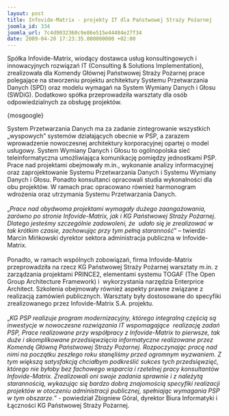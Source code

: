```yaml
---
layout: post
title: Infovide-Matrix - projekty IT dla Państwowej Straży Pożarnej
joomla_id: 334
joomla_url: 7c4d9032360c9e86e515e44484e27f34
date: 2009-04-20 17:23:35.000000000 +02:00
---
```

Sp&oacute;łka Infovide-Matrix, wiodący dostawca usług konsultingowych i innowacyjnych rozwiązań IT (Consulting &amp; Solutions Implementation), zrealizowała dla Komendy Gł&oacute;wnej Państwowej Straży Pożarnej prace polegające na stworzeniu projektu architektury Systemu Przetwarzania Danych (SPD) oraz modelu wymagań na System Wymiany Danych i Głosu (SWDiG). Dodatkowo sp&oacute;łka przeprowadziła warsztaty dla os&oacute;b odpowiedzialnych za obsługę projekt&oacute;w.<p>{mosgoogle}</p><p>System Przetwarzania Danych ma za zadanie zintegrowanie wszystkich &bdquo;wyspowych&rdquo; system&oacute;w działających obecnie w PSP, a zarazem wprowadzenie nowoczesnej architektury korporacyjnej opartej o model usługowy. System Wymiany Danych i Głosu to og&oacute;lnopolska sieć teleinformatyczna umożliwiająca komunikację pomiędzy jednostkami PSP. Prace nad projektami obejmowały m.in., wykonanie analizy informacyjnej oraz zaprojektowanie Systemu Przetwarzania Danych i Systemu Wymiany Danych i Głosu. Ponadto konsultanci opracowali studia wykonalności dla obu projekt&oacute;w. W ramach prac opracowano r&oacute;wnież harmonogram wdrożenia oraz utrzymania Systemu Przetwarzania Danych. <br /><br />&bdquo;<em>Prace nad obydwoma projektami wymagały dużego zaangażowania, zar&oacute;wno po stronie Infovide-Matrix, jak i KG Państwowej Straży Pożarnej. Dlatego jesteśmy szczeg&oacute;lnie zadowoleni, że&nbsp; udało się je zrealizować w tak kr&oacute;tkim czasie, zachowując przy tym pełną staranność</em>&rdquo; &ndash; twierdzi Marcin Mińkowski dyrektor sektora administracja publiczna w Infovide-Matrix. <br /><br />Ponadto, w ramach wsp&oacute;lnych zobowiązań, firma Infovide-Matrix przeprowadziła na rzecz KG Państwowej Straży Pożarnej warsztaty m.in. z zarządzania projektami PRINCE2, elementami systemu TOGAF (The Open Group Architecture Framework) i&nbsp; wykorzystania narzędzia Enterprice Architect. Szkolenia obejmowały r&oacute;wnież aspekty prawne związane z realizacją zam&oacute;wień publicznych. Warsztaty były dostosowane do specyfiki zrealizowanego przez Infovide-Matrix S.A. projektu.<br /><br />&bdquo;<em>KG PSP realizuje program modernizacyjny, kt&oacute;rego integralną częścią są inwestycje w nowoczesne rozwiązania IT wspomagające&nbsp; realizację zadań PSP, Prace realizowane przy wsp&oacute;łpracy z Infovide-Matrix to pierwsze, tak duże i skomplikowane przedsięwzięcia informatyczne realizowane przez Komendę Gł&oacute;wną Państwowej Straży Pożarnej. Rozpoczynając pracę nad nimi na początku zeszłego roku stanęliśmy przed ogromnym wyzwaniem. Z tym większą satysfakcją chciałbym podkreślić sukces tych przedsięwzięć, kt&oacute;rego nie byłoby bez fachowego wsparcia i rzetelnej pracy konsultant&oacute;w Infovide-Matrix. Zrealizowali oni swoje zadania sprawnie i z należytą starannością, wykazując się bardzo dobrą znajomością specyfiki realizacji projekt&oacute;w w otoczeniu administracji publicznej, spełniając wymagania PSP w tym obszarze.</em>&rdquo; - powiedział Zbigniew G&oacute;ral, dyrektor Biura Informatyki i Łączności KG Państwowej Straży Pożarnej. </p>
